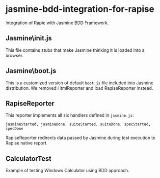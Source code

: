 # jasmine-bdd-integration-for-rapise

Integration of Rapie with Jasmine BDD Framework.

## Jasmine\init.js
This file contains stubs that make Jasmine thinking it is loaded into a browser.

## Jasmine\boot.js
This is a customized version of default `boot.js` file included into Jasmine distribution. We removed HtmlReporter and load RapiseReporter instead. 

## RapiseReporter
This reporter implements all six handlers defined in `jasmine.js`:

```
jasmineStarted, jasmineDone, suiteStarted, suiteDone, specStarted, specDone
```

RapiseReporter redirects data passed by Jasmine during test execution to Rapise native report.

## CalculatorTest
Example of testing Windows Calculator using BDD approach.
